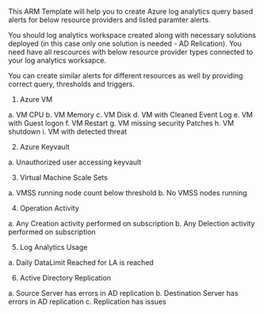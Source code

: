 
This ARM Template will help you to create Azure log analytics query based alerts for below resource providers and listed paramter alerts.

You should log analytics workspace created along with necessary solutions deployed (in this case only one solution is needed - AD Relication). You need have all rescources with below resource provider types connected to your log analytics worksapce.

You can create similar alerts for different resources as well by providing correct query, thresholds and triggers.

1. Azure VM

a. VM CPU
b. VM Memory
c. VM Disk
d. VM with Cleaned Event Log
e. VM with Guest logon
f. VM Restart
g. VM missing security Patches
h. VM shutdown
i. VM with detected threat

2. Azure Keyvault

a. Unauthorized user accessing keyvault

3. Virtual Machine Scale Sets

a. VMSS running node count below threshold
b. No VMSS nodes running

4. Operation Activity

a. Any Creation activity performed on subscription
b. Any Delection activity performed on subscription

5. Log Analytics Usage

a. Daily DataLimit Reached for LA is reached

6. Active Directory Replication

a. Source Server has errors in AD replication
b. Destination Server has errors in AD replication
c. Replication has issues

